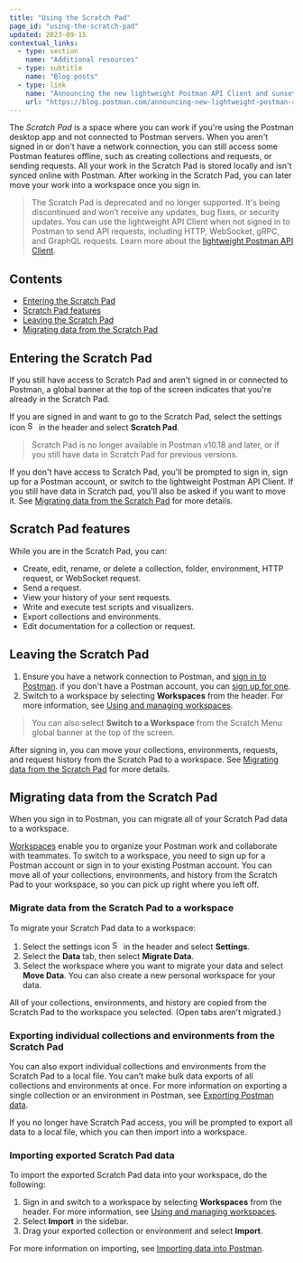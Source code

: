 ```yaml
---
title: "Using the Scratch Pad"
page_id: "using-the-scratch-pad"
updated: 2023-09-15
contextual_links:
  - type: section
    name: "Additional resources"
  - type: subtitle
    name: "Blog posts"
  - type: link
    name: "Announcing the new lightweight Postman API Client and sunsetting Scratch Pad"
    url: "https://blog.postman.com/announcing-new-lightweight-postman-api-client/"
---
```


The _Scratch Pad_ is a space where you can work if you're using the Postman desktop app and not connected to Postman servers. When you aren't signed in or don't have a network connection, you can still access some Postman features offline, such as creating collections and requests, or sending requests. All your work in the Scratch Pad is stored locally and isn't synced online with Postman. After working in the Scratch Pad, you can later move your work into a workspace once you sign in.

> The Scratch Pad is deprecated and no longer supported. It's being discontinued and won’t receive any updates, bug fixes, or security updates. You can use the lightweight API Client when not signed in to Postman to send API requests, including HTTP, WebSocket, gRPC, and GraphQL requests. Learn more about the [lightweight Postman API Client](/docs/getting-started/basics/using-api-client/).

## Contents

* [Entering the Scratch Pad](#entering-the-scratch-pad)
* [Scratch Pad features](#scratch-pad-features)
* [Leaving the Scratch Pad](#leaving-the-scratch-pad)
* [Migrating data from the Scratch Pad](#migrating-data-from-the-scratch-pad)

## Entering the Scratch Pad

If you still have access to Scratch Pad and aren't signed in or connected to Postman, a global banner at the top of the screen indicates that you're already in the Scratch Pad.

If you are signed in and want to go to the Scratch Pad, select the settings icon <img alt="Settings icon" src="https://assets.postman.com/postman-docs/icon-settings-v9.jpg#icon" width="16px"> in the header and select **Scratch Pad**.

> Scratch Pad is no longer available in Postman v10.18 and later, or if you still have data in Scratch Pad for previous versions.
<!-- above sentence isn't quite right.
v8 - still have access
v9-v10.17 - have access if your local data hasn't been removed
later than v10.14 without envs or collections: blocked
downloads later than v10.14 - blocked
v10.18 - blocked
enterprise app existing downloads, banner
-->

If you don't have access to Scratch Pad, you'll be prompted to sign in, sign up for a Postman account, or switch to the lightweight Postman API Client. If you still have data in Scratch pad, you'll also be asked if you want to move it. See [Migrating data from the Scratch Pad](#migrating-data-from-the-scratch-pad) for more details.

## Scratch Pad features

While you are in the Scratch Pad, you can:

* Create, edit, rename, or delete a collection, folder, environment, HTTP request, or WebSocket request.
* Send a request.
* View your history of your sent requests.
* Write and execute test scripts and visualizers.
* Export collections and environments.
* Edit documentation for a collection or request.

## Leaving the Scratch Pad

1. Ensure you have a network connection to Postman, and [sign in to Postman](/docs/getting-started/installation/postman-account/#signing-in-to-postman). if you don't have a Postman account, you can [sign up for one](/docs/getting-started/installation/postman-account/#signing-up-for-a-postman-account).
1. Switch to a workspace by selecting **Workspaces** from the header. For more information, see [Using and managing workspaces](/docs/collaborating-in-postman/using-workspaces/managing-workspaces/).

> You can also select **Switch to a Workspace** from the Scratch Menu global banner at the top of the screen.

After signing in, you can move your collections, environments, requests, and request history from the Scratch Pad to a workspace. See [Migrating data from the Scratch Pad](#migrating-data-from-the-scratch-pad) for more details.

## Migrating data from the Scratch Pad

When you sign in to Postman, you can migrate all of your Scratch Pad data to a workspace.

[Workspaces](/docs/collaborating-in-postman/using-workspaces/managing-workspaces/) enable you to organize your Postman work and collaborate with teammates. To switch to a workspace, you need to sign up for a Postman account or sign in to your existing Postman account. You can move all of your collections, environments, and history from the Scratch Pad to your workspace, so you can pick up right where you left off.

### Migrate data from the Scratch Pad to a workspace

To migrate your Scratch Pad data to a workspace:

1. Select the settings icon <img alt="Settings icon" src="https://assets.postman.com/postman-docs/icon-settings-v9.jpg#icon" width="16px"> in the header and select **Settings**.
1. Select the **Data** tab, then select **Migrate Data**.
1. Select the workspace where you want to migrate your data and select **Move Data**. You can also create a new personal workspace for your data.

All of your collections, environments, and history are copied from the Scratch Pad to the workspace you selected. (Open tabs aren't migrated.)

### Exporting individual collections and environments from the Scratch Pad

You can also export individual collections and environments from the Scratch Pad to a local file. You can't make bulk data exports of all collections and environments at once. For more information on exporting a single collection or an environment in Postman, see [Exporting Postman data](/docs/getting-started/importing-and-exporting/exporting-data/).

If you no longer have Scratch Pad access, you will be prompted to export all data to a local file, which you can then import into a workspace.

### Importing exported Scratch Pad data

To import the exported Scratch Pad data into your workspace, do the following:

1. Sign in and switch to a workspace by selecting **Workspaces** from the header. For more information, see [Using and managing workspaces](/docs/collaborating-in-postman/using-workspaces/managing-workspaces/).
1. Select **Import** in the sidebar.
1. Drag your exported collection or environment and select **Import**.

For more information on importing, see [Importing data into Postman](/docs/getting-started/importing-and-exporting/importing-data/).
